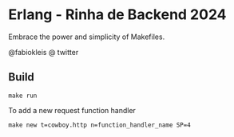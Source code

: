 # Erlang - Rinha de Backend 2024
Embrace the power and simplicity of Makefiles.


@fabiokleis @ twitter

## Build
```
make run
```

To add a new request function handler
```shell
make new t=cowboy.http n=function_handler_name SP=4
```
